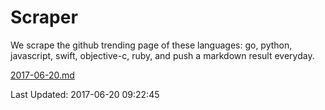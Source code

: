 # Scraper

We scrape the github trending page of these languages: go, python, javascript, swift, objective-c, ruby, and push a markdown result everyday.

[2017-06-20.md](https://github.com/henson/Scraper/blob/master/2017-06-20.md)

Last Updated: 2017-06-20 09:22:45